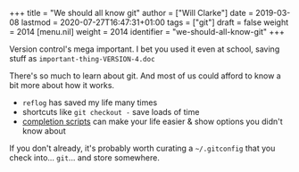 +++
title = "We should all know git"
author = ["Will Clarke"]
date = 2019-03-08
lastmod = 2020-07-27T16:47:31+01:00
tags = ["git"]
draft = false
weight = 2014
[menu.nil]
  weight = 2014
  identifier = "we-should-all-know-git"
+++

Version control's mega important.
I bet you used it even at school, saving stuff as `important-thing-VERSION-4.doc`

There's so much to learn about git. And most of us could afford to know a bit more about how it works.

- `reflog` has saved my life many times
- shortcuts like `git checkout -` save loads of time
- [completion scripts](https://github.com/git/git/tree/master/contrib/completion) can make your life easier & show options you didn't know about

If you don't already, it's probably worth curating a `~/.gitconfig` that you check into... `git`... and store somewhere.
